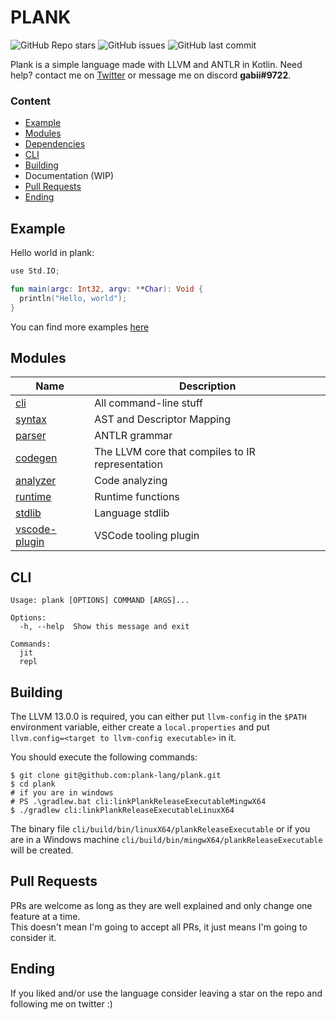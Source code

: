 # PLANK

![GitHub Repo stars](https://img.shields.io/github/stars/plank-lang/plank?color=orange&style=for-the-badge)
![GitHub issues](https://img.shields.io/github/issues/plank-lang/plank?color=orange&style=for-the-badge)
![GitHub last commit](https://img.shields.io/github/last-commit/plank-lang/plank?color=orange&style=for-the-badge)

Plank is a simple language made with LLVM and ANTLR in Kotlin. Need help? contact me
on [Twitter](https://twitter.com/gabrielleeg1) or message me on discord **gabii#9722**.

### Content

* [Example](#example)
* [Modules](#modules)
* [Dependencies](#dependencies)
* [CLI](#cli)
* [Building](#building)
* Documentation (WIP)
* [Pull Requests](#pull-requests)
* [Ending](#ending)

## Example

Hello world in plank:

```kotlin
use Std.IO;

fun main(argc: Int32, argv: **Char): Void {
  println("Hello, world");
}
```

You can find more examples [here](samples)

## Modules

| Name                           | Description                                      |
|--------------------------------|--------------------------------------------------|
| [cli](cli)                     | All command-line stuff                           | 
| [syntax](syntax)               | AST and Descriptor Mapping                       |
| [parser](parser)               | ANTLR grammar                                    |
| [codegen](codegen)             | The LLVM core that compiles to IR representation |
| [analyzer](runtime)            | Code analyzing                                   |
| [runtime](runtime)             | Runtime functions                                |
| [stdlib](stdlib)               | Language stdlib                                  |
| [vscode-plugin](vscode-plugin) | VSCode tooling plugin                            |

## CLI

```
Usage: plank [OPTIONS] COMMAND [ARGS]...

Options:
  -h, --help  Show this message and exit

Commands:
  jit
  repl
```

## Building

The LLVM 13.0.0 is required, you can either put `llvm-config` in the `$PATH` environment variable, either create a
`local.properties` and put `llvm.config=<target to llvm-config executable>` in it.

You should execute the following commands:

```shell
$ git clone git@github.com:plank-lang/plank.git
$ cd plank
# if you are in windows
# PS .\gradlew.bat cli:linkPlankReleaseExecutableMingwX64
$ ./gradlew cli:linkPlankReleaseExecutableLinuxX64
```

The binary file `cli/build/bin/linuxX64/plankReleaseExecutable` or if you are in a Windows
machine `cli/build/bin/mingwX64/plankReleaseExecutable` will be created.

## Pull Requests

PRs are welcome as long as they are well explained and only change one feature at a time.  
This doesn't mean I'm going to accept all PRs, it just means I'm going to consider it.

## Ending

If you liked and/or use the language consider leaving a star on the repo and following me on twitter :)

